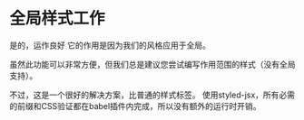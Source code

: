 # 全局样式工作

是的，运作良好 它的作用是因为我们的风格应用于全局。

虽然此功能可以非常方便，但我们总是建议您尝试编写作用范围的样式（没有全局支持）。

不过，这是一个很好的解决方案，比普通的样式标签。 使用styled-jsx，所有必需的前缀和CSS验证都在babel插件内完成，所以没有额外的运行时开销。